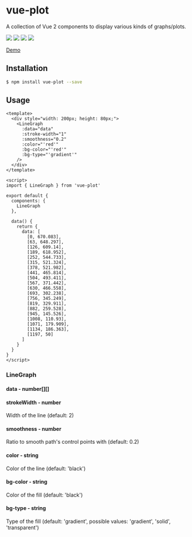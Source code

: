 # vue-plot
A collection of Vue 2 components to display various kinds of graphs/plots.


![](https://img.shields.io/npm/dt/vue-plot)
![](https://img.shields.io/github/license/afterburn/vue-plot?color=3EB810)
![](https://img.shields.io/bundlephobia/min/vue-plot?color=3EB810)
![](https://img.shields.io/npm/v/vue-plot?color=3EB810)

[Demo](https://codesandbox.io/s/vue-plot-qhye3v?file=/src/App.vue)

## Installation

```sh
$ npm install vue-plot --save
```

## Usage
```vue
<template>
  <div style="width: 200px; height: 80px;">
    <LineGraph
      :data="data"
      :stroke-width="1"
      :smoothness="0.2"
      :color="'red'"
      :bg-color="'red'"
      :bg-type="'gradient'"
    />
  </div>
</template>

<script>
import { LineGraph } from 'vue-plot'

export default {
  components: {
    LineGraph
  },
  
  data() {
    return {
      data: [
        [0, 670.083],
        [63, 648.297],
        [126, 609.14],
        [189, 618.952],
        [252, 544.733],
        [315, 521.324],
        [378, 521.982],
        [441, 465.814],
        [504, 493.411],
        [567, 371.442],
        [630, 466.558],
        [693, 302.238],
        [756, 345.249],
        [819, 329.911],
        [882, 259.528],
        [945, 145.526],
        [1008, 110.93],
        [1071, 179.909],
        [1134, 186.363],
        [1197, 50]
      ]
    }
  }
}
</script>
```

### LineGraph
#### data - number[][]

#### strokeWidth - number
Width of the line (default: 2)

#### smoothness - number
  Ratio to smooth path's control points with (default: 0.2)
  
#### color - string
  Color of the line (default: 'black')

#### bg-color - string
  Color of the fill (default: 'black')
  
#### bg-type - string
  Type of the fill (default: 'gradient', possible values: 'gradient', 'solid', 'transparent')
